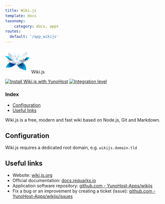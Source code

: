 ```yaml
---
title: Wiki.js
template: docs
taxonomy:
    category: docs, apps
routes:
  default: '/app_wikijs'
---
```


<img src="/images/wikijs_logo.svg" height="80px" alt="Wiki.js's logo"> Wiki.js

[![Install Wiki.js with YunoHost](https://install-app.yunohost.org/install-with-yunohost.png)](https://install-app.yunohost.org/?app=wikijs) [![Integration level](https://dash.yunohost.org/integration/wikijs.svg)](https://dash.yunohost.org/appci/app/wikijs)

### Index

- [Configuration](#configuration)
- [Useful links](#useful-links)

Wiki.js is a free, modern and fast wiki based on Node.js, Git and Markdown.

## Configuration

Wiki.js requires a dedicated root domain, e.g. `wikijs.domain.tld`

## Useful links

+ Website: [wiki.js.org](https://wiki.js.org/)
+ Official documentation: [docs.requarks.io](https://docs.requarks.io/)
+ Application software repository: [github.com - YunoHost-Apps/wikijs](https://github.com/YunoHost-Apps/wikijs_ynh)
+ Fix a bug or an improvement by creating a ticket (issue): [github.com - YunoHost-Apps/wikijs/issues](https://github.com/YunoHost-Apps/wikijs_ynh/issues)
